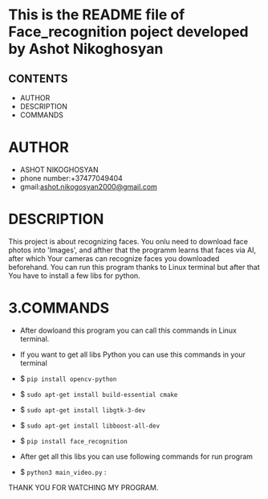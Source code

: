 # This is the README file of Face_recognition poject developed by Ashot Nikoghosyan

## CONTENTS 
* AUTHOR
* DESCRIPTION
* COMMANDS
    
# AUTHOR 
* ASHOT NIKOGHOSYAN
* phone number:+37477049404
* gmail:ashot.nikogosyan2000@gmail.com
   
# DESCRIPTION
This project is about recognizing faces. You onlu need to download face photos into 'Images', and afther that the programm learns that faces via AI, after which Your cameras can recognize faces you downloaded beforehand. You can run this program thanks to Linux terminal but after that You have to install a few libs for python.
  
# 3.COMMANDS
  * After dowloand this program you can call this commands in Linux terminal.
  
  * If you want to get all libs Python you can use this commands in your terminal
  * $ `pip install opencv-python`
  * $ `sudo apt-get install build-essential cmake`
  * $ `sudo apt-get install libgtk-3-dev`
  * $ `sudo apt-get install libboost-all-dev`
  * $ `pip install face_recognition`

  * After get all this libs you can use following commands for run program 
  * $ `python3 main_video.py` :
  
  
 THANK YOU FOR WATCHING MY PROGRAM.
